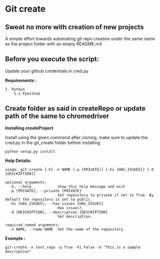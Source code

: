 # Git create

## Sweat no more with creation of new projects

A simple effort towards automating git repo creation under the same name as the project folder with an empty README.md

## Before you execute the script:

Update your github credentials in cred.py


**Requirements :**

    1. Python
        1.1 PyGithub

## Create folder as said in createRepo or update path of the same to chromedriver

**Installing createProject**

Install using the given command after cloning, make sure to update the cred.py in the git_create folder before installing

```
python setup.py install
```


**Help Details:**
```
usage: git-create [-h] -n NAME [-p [PRIVATE]] [-hi [HAS_ISSUES]] [-d [DESCRIPTION]]

optional arguments:
  -h, --help            show this help message and exit
  -p [PRIVATE], --private [PRIVATE]
                        Set repository to private if set to True. By default the repository is set to public.
  -hi [HAS_ISSUES], --has-issues [HAS_ISSUES]
                        Has issues?.
  -d [DESCRIPTION], --description [DESCRIPTION]
                        Set description.

required named arguments:
  -n NAME, --name NAME  Set the name of the repository.
```

**Example :**
```
git-create -n test_repo -p True -hi False -d "This is a sample description"
```
